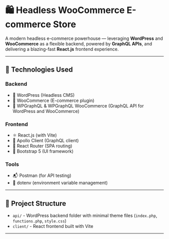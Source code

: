 # 🛍️ Headless WooCommerce E-commerce Store

A modern headless e-commerce powerhouse — leveraging **WordPress** and **WooCommerce** as a flexible backend, powered by **GraphQL APIs**, and delivering a blazing-fast **React.js** frontend experience.

---

## 🚀 Technologies Used

### Backend  
- 📝 WordPress (Headless CMS)  
- 🛒 WooCommerce (E-commerce plugin)  
- 📡 WPGraphQL & WPGraphQL WooCommerce (GraphQL API for WordPress and WooCommerce)

### Frontend  
- ⚛️ React.js (with Vite)  
- 🚀 Apollo Client (GraphQL client)  
- 🔀 React Router (SPA routing)  
- 🎨 Bootstrap 5 (UI framework)

### Tools  
- 📬 Postman (for API testing)  
- 🔐 dotenv (environment variable management)  

---

## 📁 Project Structure

- `api/` - WordPress backend folder with minimal theme files (`index.php`, `functions.php`, `style.css`)  
- `client/` - React frontend built with Vite

---
